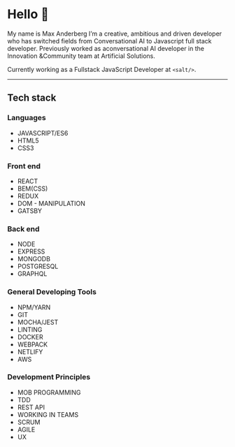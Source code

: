 # Hello 👋

My name is Max Anderberg I’m a creative, ambitious and driven developer who has switched fields from Conversational AI to Javascript full stack developer. Previously worked as aconversational AI developer in the Innovation &Community team at Artificial Solutions.

Currently working as a Fullstack JavaScript Developer at `<salt/>`. 

---
## Tech stack

### Languages 
* JAVASCRIPT/ES6
* HTML5
* CSS3


### Front end
* REACT
* BEM(CSS)
* REDUX
* DOM - MANIPULATION
* GATSBY

### Back end 
* NODE
* EXPRESS
* MONGODB
* POSTGRESQL
* GRAPHQL
### General Developing Tools
* NPM/YARN
* GIT
* MOCHA/JEST
* LINTING
* DOCKER
* WEBPACK
* NETLIFY
* AWS

### Development Principles 
* MOB PROGRAMMING
* TDD
* REST API
* WORKING IN TEAMS
* SCRUM
* AGILE
* UX


